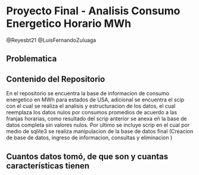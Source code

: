 # Proyecto Final - Analisis Consumo Energetico Horario MWh
@Reyesbt21
@LuisFernandoZuluaga

## Problematica

## Contenido del Repositorio
En el repositorio se encuentra la base de informacion de consumo energetico en MWh para estados de USA, adicional se encuentra el scip con el cual se realiza el analisis y estructuracion de los datos, el cual reemplaza los datos nulos por consumos promedios de acuerdo a las franjas horarias, como resultado del scrip anterior se anexa eñ la base de datos completa sin valores nulos.
Por ultimo se incluye scrip en el cual por medio de sqlite3 se realiza manipulacion de la base de datos final (Creacion de base de datos, ingreso de informacion, consultas y eliminacion )

## Cuantos datos tomó, de que son y cuantas características tienen
